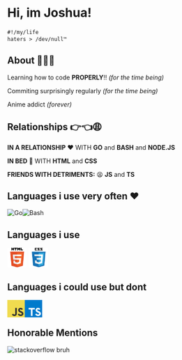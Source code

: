 # Hi, im Joshua! &nbsp;&nbsp;&nbsp;&nbsp;

``` 
#!/my/life  
haters > /dev/null™       
```

## About 🤔🤔🤔
Learning how to code **PROPERLY**!! *(for the time being)*

Commiting surprisingly regularly *(for the time being)*

Anime addict *(forever)*

## Relationships 👉👈😩
**IN A RELATIONSHIP** ❤️ WITH **GO** and **BASH** and **NODE.JS**

**IN BED** 🛌 WITH **HTML** and **CSS**

**FRIENDS WITH DETRIMENTS:** 😫 **JS** and **TS**

## Languages i use very often ❤️
<img align="left" alt="Go" height="30px" src="https://upload.wikimedia.org/wikipedia/commons/thumb/0/05/Go_Logo_Blue.svg/320px-Go_Logo_Blue.svg.png" /><img align="left" alt="Bash" height="40px" src="https://bashlogo.com/img/logo/png/full_colored_light.png" />
<br />

## Languages i use
<img align="centre" alt="HTML5" height="45px" src="https://raw.githubusercontent.com/github/explore/80688e429a7d4ef2fca1e82350fe8e3517d3494d/topics/html/html.png" />   <img align="centre" alt="CSS3" height="45px" src="https://raw.githubusercontent.com/github/explore/80688e429a7d4ef2fca1e82350fe8e3517d3494d/topics/css/css.png" />
<br />

## Languages i could use but dont
<img align="left" alt="JavaScript" height="40px" src="https://raw.githubusercontent.com/github/explore/80688e429a7d4ef2fca1e82350fe8e3517d3494d/topics/javascript/javascript.png" /><img align="left" alt="Typescript" height="40px" src="https://raw.githubusercontent.com/github/explore/80688e429a7d4ef2fca1e82350fe8e3517d3494d/topics/typescript/typescript.png" /><br />
<br />

## Honorable Mentions
<img align="left" alt="stackoverflow bruh" height="26px" src="https://w7.pngwing.com/pngs/69/539/png-transparent-stack-overflow-stack-exchange-programmer-logo-others.png"/>
<br />
